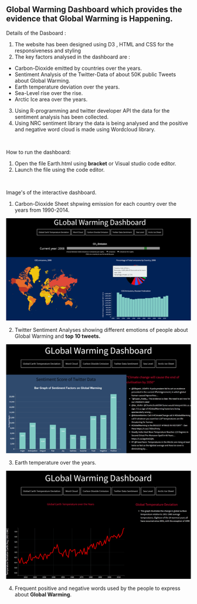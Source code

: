 ## Global Warming Dashboard which provides the evidence that Global Warming is Happening.

Details of the Dasboard :
1. The website has been designed using D3 , HTML and CSS for the responsiveness and styling
2. The key factors analysed in the dashboard are :
  * Carbon-Dioxide emitted by countries over the years.
  * Sentiment Analysis of the Twitter-Data of about 50K public Tweets about Global Warming.
  * Earth temperature deviation over the years.
  * Sea-Level rise over the rise.
  * Arctic Ice area over the years.
3. Using R-programming and twitter developer API the data for the sentiment analysis has been collected.
4. Using NRC sentiment library the data is being analysed and the positive and negative word cloud is made using Wordcloud library. 
<br />

How to run the dashboard:
1. Open the file Earth.html using **bracket** or Visual studio code editor.
2. Launch the file using the code editor.

<br />

Image's of the interactive dashboard.

1. Carbon-Dioxide Sheet shpwing emission for each country over the years from 1990-2014.

![](Sheet3.png)

2. Twitter Sentiment Analyses showing different emotions of people about Global Warming and **top 10 tweets.**

![](Sheet1.png)

3. Earth temperature over the years.

![](Sheet2.png)

4. Frequent positive and negative words used by the people to express about **Global Warming**.

